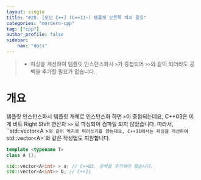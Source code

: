 ```yaml
---
layout: single
title: "#28. [모던 C++] (C++11~) 템플릿 오른쪽 꺽쇠 괄호"
categories: "mordern-cpp"
tag: ["cpp"]
author_profile: false
sidebar: 
    nav: "docs"
---
```


> * 파싱을 개선하여 템플릿 인스턴스화시 `>`가 중첩되어 `>>`와 같이 되더라도 공백을 추가할 필요가 없습니다.

# 개요

템플릿 인스턴스화시 템플릿 개체로 인스턴스화 하면 `>`이 중첩되는데요, C++03은 이게 비트 Right Shift 연산자 `>>` 로 파싱되어 컴파일 되지 않았습니다. 따라서, ``std::vector<A<int> >`와 같이 억지로 띄어쓰기를 했는데요, C++11에서는 파싱을 개선하여 `std::vector<A<int>>`와 같은 작성법도 지원합니다.

```cpp
template <typename T>
class A {};

std::vector<A<int> > a; // C++03. 공백을 추가해야 했습니다.
std::vector<A<int>> b; // C++11
```
